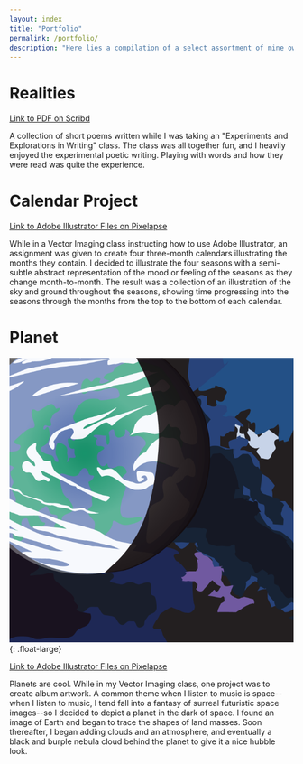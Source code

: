 ```yaml
---
layout: index
title: "Portfolio"
permalink: /portfolio/
description: "Here lies a compilation of a select assortment of mine own creative works. Some for work, and some for pleasure."
---
```


# Realities

[Link to PDF on Scribd][realities]

A collection of short poems written while I was taking an "Experiments and 
Explorations in Writing" class. The class was all together fun, and I heavily 
enjoyed the experimental poetic writing. Playing with words and how they were 
read was quite the experience.

# Calendar Project

[Link to Adobe Illustrator Files on Pixelapse][calendar]

While in a Vector Imaging class instructing how to use Adobe Illustrator, 
an assignment was given to create four three-month calendars illustrating the 
months they contain. I decided to illustrate the four seasons with a semi-subtle 
abstract representation of the mood or feeling of the seasons as they change 
month-to-month. The result was a collection of an illustration of the sky and 
ground throughout the seasons, showing time progressing into the seasons through 
the months from the top to the bottom of each calendar.


# Planet

![Planet](/images/portfolio/Planet.png){: .float-large}

[Link to Adobe Illustrator Files on Pixelapse][planet]

Planets are cool. While in my Vector Imaging class, one project was to create 
album artwork. A common theme when I listen to music is space--when I listen to 
music, I tend fall into a fantasy of surreal futuristic space images--so I decided 
to depict a planet in the dark of space. I found an image of Earth and began to 
trace the shapes of land masses. Soon thereafter, I began adding clouds and an 
atmosphere, and eventually a black and burple nebula cloud behind the planet to 
give it a nice hubble look.


[realities]: http://www.scribd.com/doc/55593583/Realities
[calendar]: http://www.pixelapse.com/steve/projects/Featured%20Works/Calendar%20Project/
[planet]: https://www.pixelapse.com/steve/projects/Featured%20Works/Planet.ai